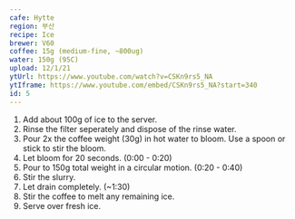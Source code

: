 ```yaml
---
cafe: Hytte
region: 부산
recipe: Ice
brewer: V60
coffee: 15g (medium-fine, ~800ug)
water: 150g (95C)
upload: 12/1/21
ytUrl: https://www.youtube.com/watch?v=CSKn9rs5_NA 
ytIframe: https://www.youtube.com/embed/CSKn9rs5_NA?start=340
id: 5
--- 
```


1. Add about 100g of ice to the server.
2. Rinse the filter seperately and dispose of the rinse water.
3. Pour 2x the coffee weight (30g) in hot water to bloom. Use a spoon or stick to stir the bloom.
4. Let bloom for 20 seconds. (0:00 - 0:20)
5. Pour to 150g total weight in a circular motion. (0:20 - 0:40)
6. Stir the slurry.
7. Let drain completely. (~1:30)
8. Stir the coffee to melt any remaining ice.
9. Serve over fresh ice.